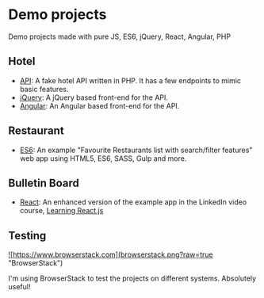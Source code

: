 # Demo projects
Demo projects made with pure JS, ES6, jQuery, React, Angular, PHP

## Hotel

* [API](hotel/api): A fake hotel API written in PHP. It has a few endpoints to mimic basic features.
* [jQuery](hotel/jquery): A jQuery based front-end for the API.
* [Angular](hotel/angular): An Angular based front-end for the API.

## Restaurant

* [ES6](restaurant/es6): An example "Favourite Restaurants list with search/filter features" web app using HTML5, ES6, SASS, Gulp and more.

## Bulletin Board

* [React](bulletin-board): An enhanced version of the example app in the LinkedIn video course, [Learning React.js](https://www.linkedin.com/learning/learning-react-js-2)

## Testing
<a href="https://www.browserstack.com" rel="BrowserStack" target="_blank">![https://www.browserstack.com](browserstack.png?raw=true "BrowserStack")</a>

I'm using BrowserStack to test the projects on different systems. Absolutely useful!
